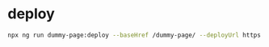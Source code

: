 # deploy
```sh
npx ng run dummy-page:deploy --baseHref /dummy-page/ --deployUrl https://mihirogi.github.io/dummy-page/
```
